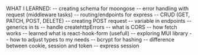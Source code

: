 WHAT I LEARNED:
-- creating schema for moongose 
-- error handling with request (middleware tasks)
-- routing/endpoints for express
-- CRUD (GET, PATCH, POST, DELETE)
-- creating POST request
-- variable in endpoints
-- generics in ts
-- handle createhttpErrors
-- what is CORS
-- how fetch works
-- learned what is react-hook-form (usefull)
-- exploring MUI library
-- how to adjust types to my needs
-- bcrypt for hashing 
-- difference between cookie, session and token
-- express session